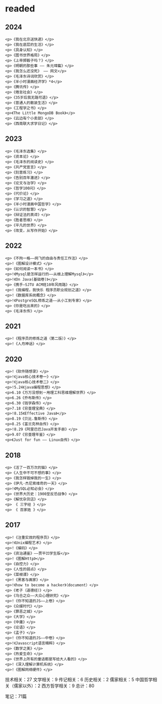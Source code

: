 # readed

## 2024

	<p>《我在北京送快递》</p>
	<p>《我在底层的生活》</p>
	<p>《具身认知》</p>
	<p>《图书世界格局》</p>
	<p>《上帝掷骰子吗？》</p>
	<p>《明朝的那些事 —— 朱元璋篇》</p>
	<p>《我怎么还没死》 —— 网文</p>
	<p>《毛泽东诗词欣赏》</p>
	<p>《半小时漫画经济学》*4</p>
	<p>《腾讯传》</p>
	<p>《倦怠社会》</p>
	<p>《35岁后我无路可退》</p>
	<p>《普通人的散装生活》</p>
	<p>《工程学之书》</p>
	<p>《The Little MongoDB Book》</p>
	<p>《云边有个小卖部》</p>
	<p>《西南联大求学日记》</p>

## 2023

    <p>《毛泽东选集》</p>
    <p>《资本论》</p>
    <p>《毛泽东的阅读史》</p>
    <p>《共产党宣言》</p>
    <p>《刻意练习》</p>
    <p>《告别百年激进》</p>
    <p>《论文与治学》</p>
    <p>《哲学100问》</p>
    <p>《代价论》</p>
    <p>《学习之道》</p>
    <p>《半小时漫画中国哲学》</p>
    <p>《认识的智慧》</p>
    <p>《辩证法的真谛》</p>
    <p>《胜者思维》</p>
    <p>《平凡的世界》</p>
    <p>《改变，从写作开始》</p>

## 2022

    <p>《不拘一格——网飞的自由与责任工作法》</p>
    <p>!《图解设计模式》</p>
    <p>《如何阅读一本书》</p>
    <p>!《Mysql是怎样运行的——从根上理解Mysql》</p>
    <p>!《On Java(基础卷)》</p>
    <p>《携手—SJTU ACM班10年风雨路》</p>
    <p>!《我编程，我快乐 程序员职业规划之道》</p>
    <p>!《数据库系统概念》</p>
    <p>!《PostgreSQL修炼之道——从小工到专家》</p>
    <p>《你是吃出来的》</p>
    <p>《毛泽东传》</p>

## 2021

    <p>!《程序员的修炼之道（第二版）》</p>
    <p>!《人月神话》</p>

## 2020

    <p>!《软件随想录》</p>
    <p>!《java核心技术卷一》</p>
    <p>!《java核心技术卷二》</p>
    <p>!5.24《java编程思想》</p>
    <p>6.10《万万没想到－用理工科思维理解世界》</p>
    <p>6.26《乔布斯传》</p>
    <p>6.30《钱学森传》</p>
    <p>7.18《穷查理宝典》</p>
    <p>!8.15《Effective Java》</p>
    <p>8.19《贝比.鲁斯传》</p>
    <p>8.25《富兰克林自传》</p>
    <p>!8.29《阿里巴巴Java开发手册》</p>
    <p>9.07《穷查理年鉴》</p>
    <p>《Just for fun —— Linux自传》</p>

## 2018

    <p>《活了一百万次的猫》</p>
    <p>《人生中不可不想的事》</p>
    <p>《我怎样毁掉我的一生》</p>
    <p>《伊凡·杰尼索维奇的一天》</p>
    <p>!《MySQL必知必会》</p>
    <p>《世界大历史：1900至反恐战争》</p>
    <p>《解忧杂货店》</p>
    <p> 《 三字经 》</p>
    <p> 《 百家姓 》</p>



## 2017

    <p>!《注重实效的程序员》</p>
    <p>!《Unix编程艺术》</p>
    <p>!《编码》</p>
    <p>《资治通鉴》——贾平凹学生版</p>
    <p>!《图解Http》</p>
    <p>《自控力》</p>
    <p>《人性的弱点》</p>
    <p>《菜根谭》</p>
    <p>!《黑客与画家》</p>
    <p>!《how to become a hacker》（document）</p>
    <p>《老子（道德经）》</p>
    <p>《乌合之众——大众心理研究》</p>
    <p>!《你不知道的JS——上卷》</p>
    <p>《众媒时代》</p>
    <p>《罪恶之城》</p>
    <p>《大学》</p>
    <p>《中庸》</p>
    <p>《论语》</p>
    <p>《孟子》</p>
    <p>!《你不知道的JS——中卷》</p>
    <p>!《Javascript语言精粹》</p>
    <p>《数学之美》</p>
    <p>《热爱生命》</p>
    <p>《世界上所有的童话都是写给大人看的》</p>
    <p>!《深入理解计算机系统》</p>
    <p>!《图解网络硬件》</p>



技术相关：27
文学相关：9
传记相关：6
历史相关：2
儒家相关：5
中国哲学相关（儒家以外）：2
西方哲学相关：9
总计：80

笔记：71篇